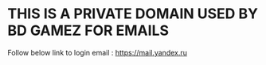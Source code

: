 # THIS IS A PRIVATE DOMAIN USED BY BD GAMEZ FOR EMAILS

Follow below link to login email :
https://mail.yandex.ru
